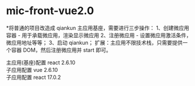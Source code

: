 <!--
 * @Author: jiashuangxi
 * @Date: 2022-02-13 20:58:56
 * @LastEditors: jiashuangxi
 * @LastEditTime: 2022-02-13 21:09:08
 * @Describe: 
-->
# mic-front-vue2.0

*将普通的项目改造成 qiankun 主应用基座，需要进行三步操作： 
1、创建微应用容器 - 用于承载微应用，渲染显示微应用 
2、注册微应用 - 设置微应用激活条件，微应用地址等等； 
3、启动 qiankun； 
扩展：主应用不限技术栈，只需要提供一个容器 DOM，然后注册微应用并 start 即可。

主应用(基座)配置 react 2.6.10  
子应用配置 vue 2.6.10  
子应用配置 react 17.0.2